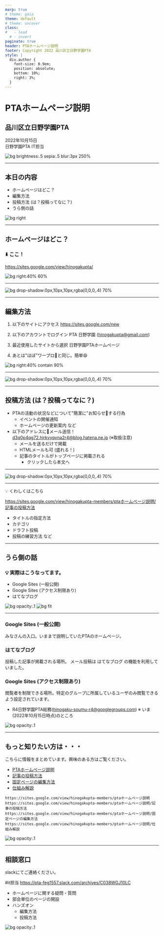 ```yaml
---
marp: true
# theme: gaia
theme: default
# theme: uncover
class:
#   - lead
  # - invert
paginate: true
header: PTAホームページ説明
footer: Copyright 2022 品川区立日野学園PTA
style: |
  div.author {
    font-size: 0.9em;
    position: absolute;
    bottom: 10%;
    right: 3%;
  }
---
```

<!-- _paginate: false -->
<!-- _class: invert -->

# PTAホームページ説明

## 品川区立日野学園PTA

<div class="author">
2022年10月15日<br/>
日野学園PTA IT担当
</div>

![bg brightness:.5 sepia:.5 blur:3px 250%](../img/IMG_20191116_121927.jpg)

---
## 本日の内容

- ホームページはどこ？
- 編集方法
- 投稿方法 (は？投稿ってなに？)
- うら側の話

![bg right ](../img/P1150200.JPG)

---
## ホームページはどこ？

### :arrow_down: ここ！

https://sites.google.com/view/hinogakupta/

![bg right:40% 60%](../img/qr_homepage.png)

---

![bg drop-shadow:0px,10px,10px,rgba(0,0,0,.4) 70%](../img/homepage_top.png)

---
## 編集方法

1. 以下のサイトにアクセス
  https://sites.google.com/new

1. 以下のアカウントでログイン
  PTA 日野学園 (hinogakupta@gmail.com)

1. 最近使用したサイトから選択
  日野学園PTAホームページ

1. あとは"ほぼ"ワープロ:newspaper:と同じ。簡単:smile:

![bg right:40% contain 90%](../img/sites_google_com.png)

---

![bg drop-shadow:0px,10px,10px,rgba(0,0,0,.4) 70%](../img/sites_google_com_edit.png)

---

## 投稿方法 (は？投稿ってなに？)

- PTAの活動の状況などについて"簡潔に"お知らせ:loudspeaker:する行為
  - イベントの開催通知
  - ホームページの更新案内 など
- 以下のアドレスに:email:メール送信！
  d3q0p4qg72.hjrkvyqvna2r4@blog.hatena.ne.jp (※取扱注意)
  - メールを送るだけで掲載
  - HTMLメールも可 (盛れる！)
  - 記事のタイトルがトップページに掲載される
    - クリックしたら本文へ

---

![bg drop-shadow:0px,10px,10px,rgba(0,0,0,.4) 70%](../img/hatena_example.png)

---

:bulb: くわしくはこちら

https://sites.google.com/view/hinogakupta-members/ptaホームページ説明/記事の投稿方法

- タイトルの指定方法
- カテゴリ
- ドラフト投稿
- 投稿の練習方法 など

---
## うら側の話

### :bulb: 実際はこうなってます。

- Google Sites (一般公開)
- Google Sites (アクセス制限あり)
- はてなブログ

![bg opacity:.1](../img/IMG_20211009_095509.jpg)
![bg fit](../overview.drawio.svg)


---

### Google Sites (一般公開)

みなさんの入口。いままで説明していたPTAのホームページ。

### はてなブログ

投稿した記事が掲載される場所。
メール投稿は はてなブログ の機能を利用していました。

### Google Sites (アクセス制限あり)

閲覧者を制限できる場所。特定のグループに所属しているユーザのみ閲覧できるよう設定されています。

- R4日野学園PTA総務(hinogaku-soumu-r4@googlegroups.com)
  ※ いま(2022年10月15日時点)のところ

![bg opacity:.1](../img/IMG_20211009_095509.jpg)

---
## もっと知りたい方は・・・

こちらに情報をまとめています。興味のある方はご覧ください。

- [PTAホームページ説明](https://sites.google.com/view/hinogakupta-members/ptaホームページ説明)
- [記事の投稿方法](https://sites.google.com/view/hinogakupta-members/ptaホームページ説明/記事の投稿方法)
- [固定ページの編集方法](https://sites.google.com/view/hinogakupta-members/ptaホームページ説明/固定ページの編集方法)
- [仕組み解説](https://sites.google.com/view/hinogakupta-members/ptaホームページ説明/仕組み解説)

```
https://sites.google.com/view/hinogakupta-members/ptaホームページ説明
https://sites.google.com/view/hinogakupta-members/ptaホームページ説明/記事の投稿方法
https://sites.google.com/view/hinogakupta-members/ptaホームページ説明/固定ページの編集方法
https://sites.google.com/view/hinogakupta-members/ptaホームページ説明/仕組み解説
```
![bg opacity:.1](../img/IMG_20211009_095509.jpg)

---
## 相談窓口

slackにてご連絡ください。

#it担当 https://pta-feg1557.slack.com/archives/C038WGJ10LC

- ホームページに関する疑問・質問
- 部会単位のページの開設
- ハンズオン
  - 編集方法
  - 投稿方法

![bg opacity:.1](../img/IMG_20211009_095509.jpg)

